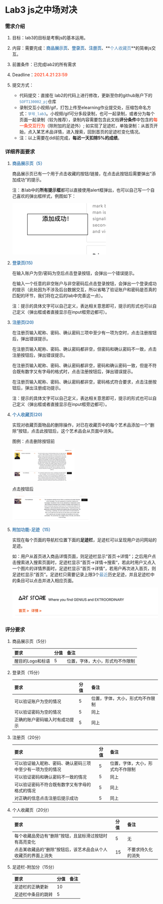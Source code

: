 # Lab3 js之中场对决

### 需求介绍

1. 目标：lab3的目标是考察js的基本运用。

2. 内容：需要完成：**<font color=#4682B4>商品展示页</font>**、**<font color=#4682B4>登录页</font>**、**<font color=#4682B4>注册页</font>**、**<font color=#4682B4>个人收藏页</font>**的简单js交互。

3. 前置条件：已完成lab2的所有需求

5. Deadline：<font color=#FF6347>**2021.4.21 23:59**</font>

5. 提交方式：

   * 代码提交：直接在 lab2的代码上进行修改，更新至你的github账户下的<font color=#4682B4>`SOFT130002_pj`</font>仓库
   * 录制交互小视频/gif，打包上传至elearning作业提交处，压缩包命名方式：<font color=#4682B4>`学号_lab3`</font>。小视频/gif可分多段录制，也可一起录制，或者分为每个页面一起录制（较为推荐），录制内容需要包含此文档**评分条件**中包含的<font color=#FF6347>**每一条交互行为**</font>（除附加的足迹外）; 如实现了足迹栏，单独录制：从首页开始，点入某艺术品详情，进入搜索，回到首页的足迹栏变化情况。
   * 注：以上需要在ddl前完成，**每迟一天扣除5%的成绩**。

### 详细界面要求

1. **<font color=#4682B4>商品展示页（5）</font>**

   商品展示页已有一个用于点击收藏的按钮/链接，在点击此按钮后需要弹出“添加成功”的提示。

   注：本lab中的**所有提示框**都可以直接使用alert框弹出，也可以自己写一个自己喜欢的弹出框样式，例图如下：

   <img src="./WeChat1c2f12306663c259b14bca8a37ca9a18.png" alt="WeChat1c2f12306663c259b14bca8a37ca9a18" style="zoom:50%;" />

2. **<font color=#4682B4>登录页(15)</font>**

   在输入账户为空/密码为空后点击登录按钮，会弹出一个错误提示。

   在输入一个任意的非空账户与非空密码后点击登录按钮，会弹出一个登录成功的提示（此处因为不涉及后台数据交互，所以省略了验证账户和密码是否真的匹配的环节，我们将在之后的lab中完善这一点）。

   注：提示的具体文字可以自己定义，表达相关意思即可，提示的形式也可以自己定义（弹出框或者直接显示在input框旁边都可）。

3. **<font color=#4682B4>注册页(20)</font>**

   在注册页输入昵称、密码、确认密码三项中至少有一项为空时，点击注册按钮后，弹出错误提示。

   在注册页输入昵称、密码、确认密码都非空，但密码和确认密码不一致，点击注册按钮后，弹出错误提示。

   在注册页输入昵称、密码、确认密码都非空，密码和确认密码一致，但是不符合既有数字又有字母的格式时，点击注册按钮后，弹出错误提示。

   在注册页输入昵称、密码、确认密码都非空，密码格式符合要求，点击注册按钮后，弹出注册成功提示。

   注：提示的具体文字可以自己定义，表达相关意思即可，提示的形式也可以自己定义（弹出框或者直接显示在input框旁边都可）。

4. **<font color=#4682B4>个人收藏页(20)</font>**

   实现对收藏页面物品的删除操作，对已在收藏页中的每个艺术品添加一个“删除”按钮，点击此按钮后，这个艺术品会从页面中消失。

   图例：点击删除按钮前

   ​	<img src="./1617697719272.jpg" alt="1617697719272" style="zoom:20%;" />

   

   点击按钮后

   <img src="./1617697751875.jpg" alt="1617697751875" style="zoom:25%;" />

5. **<font color=#4682B4>附加功能-足迹（15）</font>**

   实现在每个页面的导航栏位置下面的**足迹栏**，足迹栏可以呈现用户访问网站的足迹。

   如：用户从首页进入商品详情页面，则足迹栏显示“首页->详情“；之后用户点击搜索进入搜索页面时，足迹栏显示“首页->详情->搜索“，若此时用户又点入一个图片的详情界面时，足迹栏显示“首页->详情“，若用户再次进入首页，则足迹栏显示“首页”。足迹栏只需要记录上限3个<font color=#4682B4>最近</font>历史足迹，并且足迹栏中的条目可以点击并进入相应页面。

   <img src="./WeChatf40b90547da438bb6e684b96d6e81223.png" alt="WeChatf40b90547da438bb6e684b96d6e81223" style="zoom:50%;" />

   

### 评分要求

1. 商品展示页（5分）

   | 要求             | 分值 | 备注                             |
   | ---------------- | ---- | -------------------------------- |
   | 醒目的Logo和标语 | 5    | 位置，字体，大小，形式均不作限制 |
   
2. 登录页（15分）

   | 要求                           | 分值 | 备注                             |
   | ------------------------------ | ---- | -------------------------------- |
   | 可以验证账户为空的情况         | 5    | 位置，字体，大小，形式均不作限制 |
   | 可以验证密码为空的情况         | 5    | 同上                             |
   | 正确的账户密码输入时有成功提示 | 5    | 同上                             |
   
3. 注册页（20分）

   | 要求                                                       | 分值 | 备注                             |
   | ---------------------------------------------------------- | ---- | -------------------------------- |
   | 可以验证输入昵称、密码、确认密码三项中至少有一项为空的情况 | 5    | 位置，字体，大小，形式均不作限制 |
   | 可以验证密码和确认密码不一致的情况                         | 5    | 同上                             |
   | 可以验证密码不符合既有数字又有字母的格式的情况             | 5    | 同上                             |
   | 对正确的信息点击注册后提示成功                             | 5    | 同上                             |
   
4. 个人收藏页（20分）

   | 要求                                                         | 分值 | 备注               |
   | ------------------------------------------------------------ | ---- | ------------------ |
   | 每个收藏品旁边有“删除”按钮，且鼠标滑过按钮时有高亮变化       | 5    | 无                 |
   | 点击某收藏品的“删除”按钮后，该艺术品会从个人收藏页的界面上消失 | 15   | 不要求持久化的消失 |

5. 足迹栏-附加分（15分）

   | 要求               | 分值 | 备注 |
   | ------------------ | ---- | ---- |
   | 足迹栏的正确更新   | 10   |      |
   | 足迹栏中条目的跳转 | 5    |      |

   